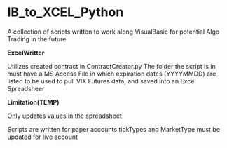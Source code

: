 # IB_to_XCEL_Python
A collection of scripts written to work along VisualBasic for potential Algo Trading in the future

**ExcelWritter**

Utilizes created contract in ContractCreator.py 
The folder the script is in must have a MS Access File in which expiration dates (YYYYMMDD) are listed to be used to pull VIX Futures data, and saved into an Excel Spreadsheer

**Limitation(TEMP)**

Only updates values in the spreadsheet

Scripts are written for paper accounts tickTypes and MarketType must be updated for live account
